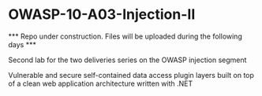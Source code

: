 # OWASP-10-A03-Injection-II

*** Repo under construction. Files will be uploaded during the following days ***

Second lab for the two deliveries series on the OWASP injection segment

Vulnerable and secure self-contained data access plugin layers built on top of a clean web application architecture written with .NET

